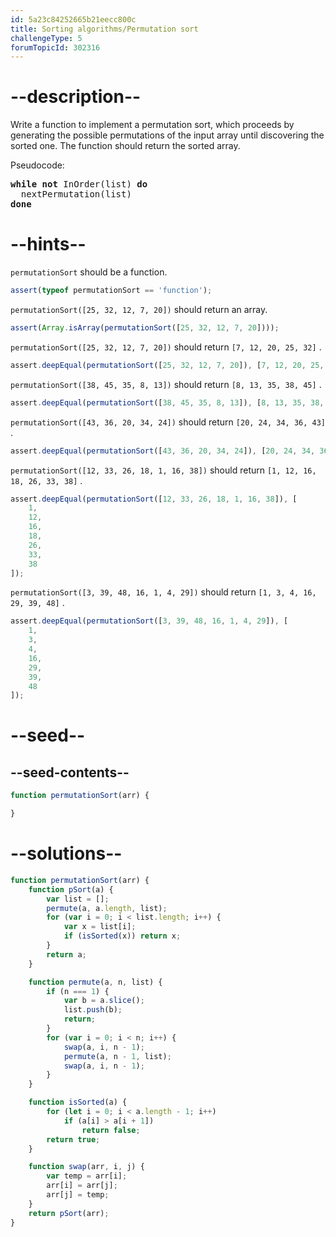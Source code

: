 ```yaml
---
id: 5a23c84252665b21eecc800c
title: Sorting algorithms/Permutation sort
challengeType: 5
forumTopicId: 302316
---
```


# --description--

Write a function to implement a permutation sort, which proceeds by generating the possible permutations of the input array until discovering the sorted one. The function should return the sorted array.

Pseudocode:

<pre><b>while not</b> InOrder(list) <b>do</b>
  nextPermutation(list)
<b>done</b>
</pre>

# --hints--

`permutationSort` should be a function.

``` js
assert(typeof permutationSort == 'function');
```

`permutationSort([25, 32, 12, 7, 20])` should return an array.

``` js
assert(Array.isArray(permutationSort([25, 32, 12, 7, 20])));
```

`permutationSort([25, 32, 12, 7, 20])` should return `[7, 12, 20, 25, 32]` .

``` js
assert.deepEqual(permutationSort([25, 32, 12, 7, 20]), [7, 12, 20, 25, 32]);
```

`permutationSort([38, 45, 35, 8, 13])` should return `[8, 13, 35, 38, 45]` .

``` js
assert.deepEqual(permutationSort([38, 45, 35, 8, 13]), [8, 13, 35, 38, 45]);
```

`permutationSort([43, 36, 20, 34, 24])` should return `[20, 24, 34, 36, 43]` .

``` js
assert.deepEqual(permutationSort([43, 36, 20, 34, 24]), [20, 24, 34, 36, 43]);
```

`permutationSort([12, 33, 26, 18, 1, 16, 38])` should return `[1, 12, 16, 18, 26, 33, 38]` .

``` js
assert.deepEqual(permutationSort([12, 33, 26, 18, 1, 16, 38]), [
    1,
    12,
    16,
    18,
    26,
    33,
    38
]);
```

`permutationSort([3, 39, 48, 16, 1, 4, 29])` should return `[1, 3, 4, 16, 29, 39, 48]` .

``` js
assert.deepEqual(permutationSort([3, 39, 48, 16, 1, 4, 29]), [
    1,
    3,
    4,
    16,
    29,
    39,
    48
]);
```

# --seed--

## --seed-contents--

``` js
function permutationSort(arr) {

}
```

# --solutions--

``` js
function permutationSort(arr) {
    function pSort(a) {
        var list = [];
        permute(a, a.length, list);
        for (var i = 0; i < list.length; i++) {
            var x = list[i];
            if (isSorted(x)) return x;
        }
        return a;
    }

    function permute(a, n, list) {
        if (n === 1) {
            var b = a.slice();
            list.push(b);
            return;
        }
        for (var i = 0; i < n; i++) {
            swap(a, i, n - 1);
            permute(a, n - 1, list);
            swap(a, i, n - 1);
        }
    }

    function isSorted(a) {
        for (let i = 0; i < a.length - 1; i++)
            if (a[i] > a[i + 1])
                return false;
        return true;
    }

    function swap(arr, i, j) {
        var temp = arr[i];
        arr[i] = arr[j];
        arr[j] = temp;
    }
    return pSort(arr);
}
```

